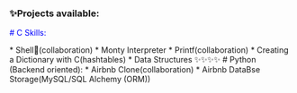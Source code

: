 ###  ✨Projects available:
<p style="color:blue;"># C Skills:</p>
* Shell👋(collaboration)
* Monty Interpreter
* Printf(collaboration)
* Creating a Dictionary with C(hashtables)
* Data Structures ✨✨✨✨
# Python (Backend oriented):
* Airbnb Clone(collaboration)
* Airbnb DataBse Storage(MySQL/SQL Alchemy (ORM))
<!--
**mahdizaabi/mahdizaabi** is a ✨ _special_ ✨ repository because its `README.md` (this file) appears on your GitHub profile.

Here are some ideas to get you started:
 a ✨ _special_ ✨ repository 

-->
